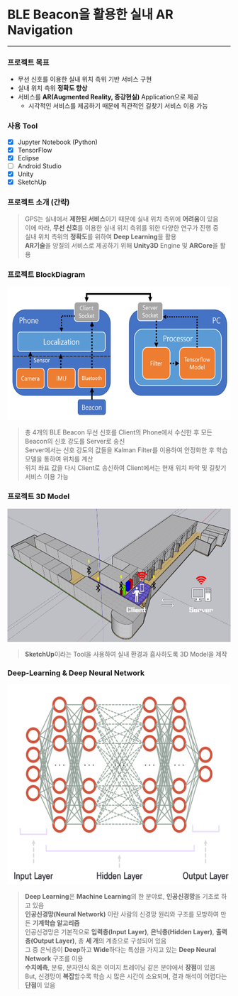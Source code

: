 # BLE Beacon을 활용한 실내 AR Navigation
* * *
### 프로젝트 목표
* 무선 신호를 이용한 실내 위치 측위 기반 서비스 구현  
* 실내 위치 측위 **정확도 향상**  
* 서비스를 **AR(Augmented Reality, 증강현실)** Application으로 제공  
  * 시각적인 서비스를 제공하기 때문에 직관적인 길찾기 서비스 이용 가능  
### 사용 Tool
- [x] Jupyter Notebook (Python)
- [x] TensorFlow
- [x] Eclipse
- [ ] Android Studio
- [x] Unity
- [x] SketchUp
### 프로젝트 소개 (간략)
> GPS는 실내에서 **제한된 서비스**이기 때문에 실내 위치 측위에 **어려움**이 있음  
> 이에 따라, **무선 신호**를 이용한 실내 위치 측위를 위한 다양한 연구가 진행 중  
> 실내 위치 측위의 **정확도**를 위하여 **Deep Learning**을 활용  
> **AR기술**을 양질의 서비스로 제공하기 위해 **Unity3D** Engine 및 **ARCore**을 활용  
### 프로젝트 BlockDiagram
<img src="/image/BD.png" width="600px" height="300px" alt="BlockDiagram"></img><br/>
> 총 4개의 BLE Beacon 무선 신호를 Client의 Phone에서 수신한 후 모든 Beacon의 신호 강도를 Server로 송신  
> Server에서는 신호 강도의 값들을 Kalman Filter를 이용하여 안정화한 후 학습 모델을 통하여 위치를 계산  
> 위치 좌표 값을 다시 Client로 송신하여 Client에서는 현재 위치 파악 및 길찾기 서비스 이용 가능  
### 프로젝트 3D Model
<img src="/image/D1.png" width="600px" height="300px" alt="BlockDiagram"></img><br/>
> **SketchUp**이라는 Tool을 사용하여 실내 환경과 흡사하도록 3D Model을 제작
### Deep-Learning & Deep Neural Network
<img src="/image/D2.png" width="600px" height="450px" alt="BlockDiagram"></img><br/>
> **Deep Learning**은 **Machine Learning**의 한 분야로, **인공신경망**을 기초로 하고 있음  
> **인공신경망(Neural Network)** 이란 사람의 신경망 원리와 구조를 모방하여 만든 **기계학습 알고리즘**  
> 인공신경망은 기본적으로 **입력층(Input Layer)**, **은닉층(Hidden Layer)**, **출력층(Output Layer)**, 총 **세 개**의 계층으로 구성되어 있음  
> 그 중 은닉층이 **Deep**하고 **Wide**하다는 특성을 가지고 있는 **Deep Neural Network** 구조를 이용  
> **수치예측**, 분류, 문자인식 혹은 이미지 트레이닝 같은 분야에서 **장점**이 있음  
> But, 신경망이 **복잡**할수록 학습 시 많은 시간이 소요되며, 결과 해석이 어렵다는 **단점**이 있음
